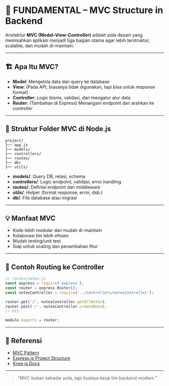 # 🌳 FUNDAMENTAL – MVC Structure in Backend

Arsitektur **MVC (Model-View-Controller)** adalah pola desain yang memisahkan aplikasi menjadi tiga bagian utama agar lebih terstruktur, scalable, dan mudah di-maintain.

---

## 🏗️ Apa Itu MVC?

- **Model**: Mengelola data dan query ke database
- **View**: (Pada API, biasanya tidak digunakan, tapi bisa untuk response format)
- **Controller**: Logic bisnis, validasi, dan mengatur alur data
- **Router**: (Tambahan di Express) Menangani endpoint dan arahkan ke controller

---

## 🧱 Struktur Folder MVC di Node.js

```
project/
├── app.js
├── models/
├── controllers/
├── routes/
├── db/
├── utils/
```

- **models/**: Query DB, relasi, schema
- **controllers/**: Logic endpoint, validasi, error handling
- **routes/**: Definisi endpoint dan middleware
- **utils/**: Helper (format response, error, dsb.)
- **db/**: File database atau migrasi

---

## 💡 Manfaat MVC

- Kode lebih modular dan mudah di-maintain
- Kolaborasi tim lebih efisien
- Mudah testing/unit test
- Siap untuk scaling dan penambahan fitur

---

## 🔧 Contoh Routing ke Controller

```js
// routes/notes.js
const express = require('express');
const router = express.Router();
const notesController = require('../controllers/notesController');

router.get('/', notesController.getAllNotes);
router.post('/', notesController.createNote);
// dst.

module.exports = router;
```

---

## 🔗 Referensi
- [MVC Pattern](https://developer.mozilla.org/en-US/docs/Glossary/MVC)
- [Express.js Project Structure](https://zellwk.com/blog/structure-node-js/)
- [Knex.js Docs](https://knexjs.org/)

---

> "MVC bukan sekadar pola, tapi budaya kerja tim backend modern." 